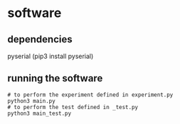 # software

## dependencies
pyserial (pip3 install pyserial)

## running the software
```
# to perform the experiment defined in experiment.py
python3 main.py
# to perform the test defined in _test.py
python3 main_test.py
```
